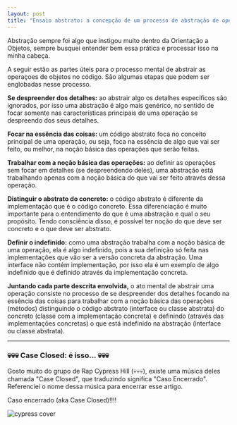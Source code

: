```yaml
---
layout: post
title: "Ensaio abstrato: a concepção de um processo de abstração de operações"
---
```


Abstração sempre foi algo que instigou muito dentro da Orientação a Objetos, sempre busquei entender bem essa prática e processar isso na minha cabeça.

A seguir estão as partes úteis para o processo mental de abstrair as operaçoes de objetos no código. São algumas etapas que podem ser englobadas nesse processo.

**Se despreender dos detalhes:** ao abstrair algo os detalhes específicos são ignorados, por isso uma abstração é algo mais genérico, no sentido de focar somente nas características principais de uma operação se despreendo dos seus detalhes.

**Focar na essência das coisas:** um código abstrato foca no conceito principal de uma operação, ou seja, foca na essência de algo que vai ser feito, ou melhor, na noção básica das operações que serão feitas.

**Trabalhar com a noção básica das operações:** ao definir as operações sem focar em detalhes (se despreendendo deles), uma abstração está trabalhando apenas com a noção básica do que vai ser feito através dessa operação.

**Distinguir o abstrato do concreto:** o código abstrato é diferente da implementação que é o código concreto. Essa diferenciação é muito importante para o entendimento do que é uma abstração e qual o seu propósito. Tendo consciência disso, é possível ter noção do que deve ser concreto e o que deve ser abstrato.

**Definir o indefinido:** como uma abstração trabalha com a noção básica de uma operação, ela é algo indefinido, pois a sua definição só feita nas implementações que vão ser a versão concreta da abstração. Uma interface não contém implementação, por isso ela é um exemplo de algo indefinido que é definido através da implementação concreta.

**Juntando cada parte descrita envolvida,** o ato mental de abstrair uma operação consiste no processo de se despreender dos detalhes focando na essência das coisas para trabalhar com a noção básica das operações (métodos) distinguindo o código abstrato (interface ou classe abstrata) do concreto (classe com a implementação concreta) e definindo (através das implementações concretas) o que está indefinido na abstração (interface ou classe abstrata).

***

### 💀💀💀 Case Closed: é isso... 💀💀💀

Gosto muito do grupo de Rap Cypress Hill (💀💀💀), existe uma música deles chamada "Case Closed", que traduzindo significa "Caso Encerrado". Referenciei o nome dessa música para encerrar esse artigo. 

Caso encerrado (aka Case Closed)!!!!

![cypress cover](https://i.scdn.co/image/ab67616d0000b2734e51c518e787896bc8cdb1a5)